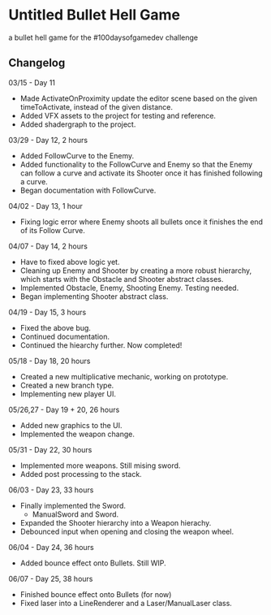 # Untitled Bullet Hell Game
a bullet hell game for the #100daysofgamedev challenge
## Changelog
03/15 - Day 11
* Made ActivateOnProximity update the editor scene based on the given timeToActivate, instead of the given distance.
* Added VFX assets to the project for testing and reference.
* Added shadergraph to the project.

03/29 - Day 12, 2 hours
* Added FollowCurve to the Enemy.
* Added functionality to the FollowCurve and Enemy so that the Enemy can follow a curve and activate its Shooter once it has finished following a curve.
* Began documentation with FollowCurve.

04/02 - Day 13, 1 hour
* Fixing logic error where Enemy shoots all bullets once it finishes the end of its Follow Curve.

04/07 - Day 14, 2 hours
* Have to fixed above logic yet.
* Cleaning up Enemy and Shooter by creating a more robust hierarchy, which starts with the Obstacle and Shooter abstract classes.
* Implemented Obstacle, Enemy, Shooting Enemy. Testing needed.
* Began implementing Shooter abstract class.

04/19 - Day 15, 3 hours
* Fixed the above bug.
* Continued documentation.
* Continued the hiearchy further. Now completed!

05/18 - Day 18, 20 hours
* Created a new multiplicative mechanic, working on prototype.
* Created a new branch type.
* Implementing new player UI.

05/26,27 - Day 19 + 20, 26 hours
* Added new graphics to the UI.
* Implemented the weapon change.

05/31 - Day 22, 30 hours
* Implemented more weapons. Still mising sword.
* Added post processing to the stack.

06/03 - Day 23, 33 hours
* Finally implemented the Sword.
    - ManualSword and Sword.
* Expanded the Shooter hierarchy into a Weapon hierachy.
* Debounced input when opening and closing the weapon wheel.

06/04 - Day 24, 36 hours
* Added bounce effect onto Bullets. Still WIP.

06/07 - Day 25, 38 hours
* Finished bounce effect onto Bullets (for now)
* Fixed laser into a LineRenderer and a Laser/ManualLaser class.
